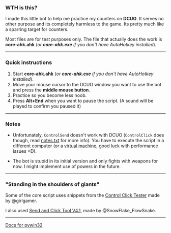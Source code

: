 ### WTH is this?

I made this little bot to help me practice my counters on **DCUO**. It serves no other purpose and its completely harmless to the game. Its pretty much like a sparring target for counters.

Most files are for test purposes only.
The file that actually does the work is **core-ahk.ahk** (*or **core-ahk.exe** if you don't have AutoHotkey installed*).

------

### Quick instructions

1. Start **core-ahk.ahk** (*or **core-ahk.exe** if you don't have AutoHotkey installed*).
2. Move your mouse cursor to the DCUO window you want to use the bot and press the **middle mouse button**.
3. Practice so you become less noob.
4. Press **Alt+End** when you want to pause the script. (A sound will be played to confirm you paused it)
------

### Notes

- Unfortunately, `ControlSend` doesn't work with DCUO (`ControlClick` does though, read [notes.txt](/data-tools-tests/notes.txt) for more info). You have to execute the script in a different computer (or a [virtual machine](https://en.wikipedia.org/wiki/Virtual_machine "Virtual machine - Wikipedia"), good luck with performance issues =D).

- The bot is stupid in its initial version and only fights with weapons for now. I might implement use of powers in the future.

------

### "Standing in the shoulders of giants"

Some of the core script uses snippets from the [Control Click Tester](https://autohotkey.com/board/topic/82924-basic-controlclick-tester/ "AutoHotkey forum") made by @girlgamer.

I also used [Send and Click Tool V4.1](https://autohotkey.com/board/topic/95653-send-and-click-tool-v41/ "AutoHotkey forum"), made by @SnowFlake_FlowSnake.

------

[Docs for pywin32](http://timgolden.me.uk/pywin32-docs/contents.html)